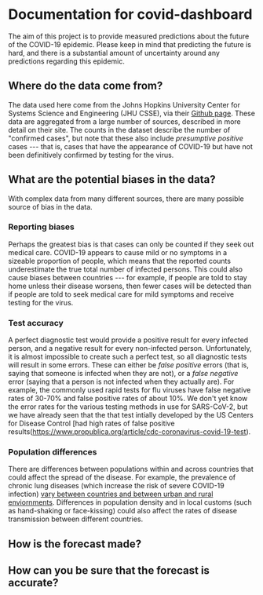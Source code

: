# Documentation for covid-dashboard

The aim of this project is to provide measured predictions about the future of the COVID-19 epidemic.  Please keep in mind that predicting the future is hard, and there is a substantial amount of uncertainty around any predictions regarding this epidemic.

## Where do the data come from?
The data used here come from the Johns Hopkins University Center for Systems Science and Engineering (JHU CSSE), via their [Github page](https://github.com/CSSEGISandData/COVID-19). These data are aggregated from a large number of sources, described in more detail on their site.  The counts in the dataset describe the number of "confirmed cases", but note that these also include *presumptive positive* cases --- that is, cases that have the appearance of COVID-19 but have not been definitively confirmed by testing for the virus.

## What are the potential biases in the data?

With complex data from many different sources, there are many possible source of bias in the data.

### Reporting biases
Perhaps the greatest bias is that cases can only be counted if they seek out medical care. COVID-19 appears to cause mild or no symptoms in a sizeable proportion of people, which means that the reported counts underestimate the true total number of infected persons.  This could also cause biases between countries --- for example, if people are told to stay home unless their disease worsens, then fewer cases will be detected than if people are told to seek medical care for mild symptoms and receive testing for the virus.

### Test accuracy

A perfect diagnostic test would provide a positive result for every infected person, and a negative result for every non-infected person.  Unfortunately, it is almost impossible to create such a perfect test, so all diagnostic tests will result in some errors.  These can either be *false positive* errors (that is, saying that someone is infected when they are not), or a *false negative* error (saying that a person is not infected when they actually are). For example, the commonly used rapid tests for flu viruses have false negative rates of 30-70% and false positive rates of about 10%.  We don't yet know the error rates for the various testing methods in use for SARS-CoV-2, but we have already seen that the that test intially developed by the US Centers for Disease Control [had high rates of false positive results(https://www.propublica.org/article/cdc-coronavirus-covid-19-test).

### Population differences
There are differences between populations within and across countries that could affect the spread of the disease.  For example, the prevalence of chronic lung diseases (which increase the risk of severe COVID-19 infection) [vary between countries and between urban and rural enviornments](https://www.ncbi.nlm.nih.gov/pmc/articles/PMC4693508).  Differences in population density and in local customs (such as hand-shaking or face-kissing) could also affect the rates of disease transmission between different countries.

## How is the forecast made?


## How can you be sure that the forecast is accurate?





